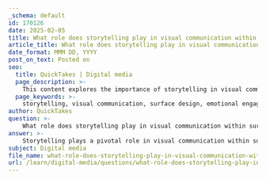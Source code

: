 ```yaml
---
_schema: default
id: 170126
date: 2025-02-05
title: What role does storytelling play in visual communication within surface design?
article_title: What role does storytelling play in visual communication within surface design?
date_format: MMM DD, YYYY
post_on_text: Posted on
seo:
  title: QuickTakes | Digital media
  page_description: >-
    This content explores the importance of storytelling in visual communication within surface design, highlighting its role in emotional engagement, brand narratives, consumer interaction, and creating memorable experiences through design.
  page_keywords: >-
    storytelling, visual communication, surface design, emotional engagement, brand narrative, consumer interaction, pattern creation, visual hierarchy, cultural context, textile design, design elements, memorable experience, brand identity, marketing, engagement, aesthetics, sustainable design, imagery, color palettes
author: QuickTakes
question: >-
    What role does storytelling play in visual communication within surface design?
answer: >-
    Storytelling plays a pivotal role in visual communication within surface design by enhancing the emotional connection between the product and the consumer, creating a memorable experience, and differentiating brands in a competitive market. Here are several key aspects of how storytelling integrates into visual communication in surface design:\n\n1. **Emotional Engagement**: Visual storytelling utilizes imagery, color, and design elements to evoke emotions. For instance, the use of specific color palettes can influence the mood of a design, making it resonate with the audience on a deeper level. This emotional engagement is crucial in surface design, where products often compete for attention in retail environments.\n\n2. **Brand Narrative**: Illustrations and designs can convey a brand's story or values, helping to establish a connection with consumers. This narrative aspect allows brands to communicate their identity and ethos through visual elements, making them more relatable and appealing. For example, a brand that emphasizes sustainability can use earthy tones and natural motifs in its surface designs to reflect its commitment to the environment.\n\n3. **Consumer Interaction**: Effective surface design not only attracts attention but also guides consumer interaction. Illustrations can create a point of purchase experience that is engaging and memorable. By telling a story through the design, products can stand out on shelves, encouraging consumers to explore and connect with the items.\n\n4. **Pattern Creation**: In textile design, storytelling can be woven into patterns that reflect themes or narratives. For instance, children's clothing often features playful and vibrant patterns that tell a story, capturing the imagination of both children and parents. This thematic approach can enhance the appeal of the product and create a cohesive brand identity.\n\n5. **Visual Hierarchy and Identity**: Strong visual storytelling incorporates elements such as visual hierarchy and identity, which help to guide the viewer's eye and convey the intended message effectively. By organizing visual elements in a way that tells a story, designers can create a more impactful and engaging experience for the audience.\n\n6. **Cultural Context**: Understanding the history of illustration and visual storytelling can inform surface design practices. By drawing on cultural narratives and historical contexts, designers can create works that resonate with specific audiences, enhancing the relevance and appeal of their designs.\n\nIn summary, storytelling in visual communication within surface design is essential for creating emotional connections, conveying brand narratives, enhancing consumer interaction, and establishing a strong visual identity. By integrating these storytelling elements, designers can craft compelling and memorable products that stand out in the marketplace.
subject: Digital media
file_name: what-role-does-storytelling-play-in-visual-communication-within-surface-design.md
url: /learn/digital-media/questions/what-role-does-storytelling-play-in-visual-communication-within-surface-design
---
```


&nbsp;